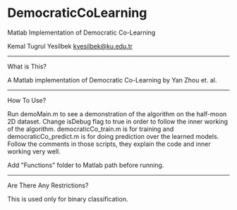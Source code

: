 # DemocraticCoLearning
Matlab Implementation of Democratic Co-Learning

Kemal Tugrul Yesilbek
kyesilbek@ku.edu.tr

------------------
What is This?

A Matlab implementation of Democratic Co-Learning by Yan Zhou et. al.

------------------
How To Use?

Run demoMain.m to see a demonstration of the algorithm on the half-moon 2D dataset. Change isDebug flag to true in order to follow the inner working of the algorithm. democraticCo_train.m is for training and democraticCo_predict.m is for doing prediction over the learned models. Follow the comments in those scripts, they explain the code and inner working very well.

Add "Functions" folder to Matlab path before running.

------------------
Are There Any Restrictions?

This is used only for binary classification.

